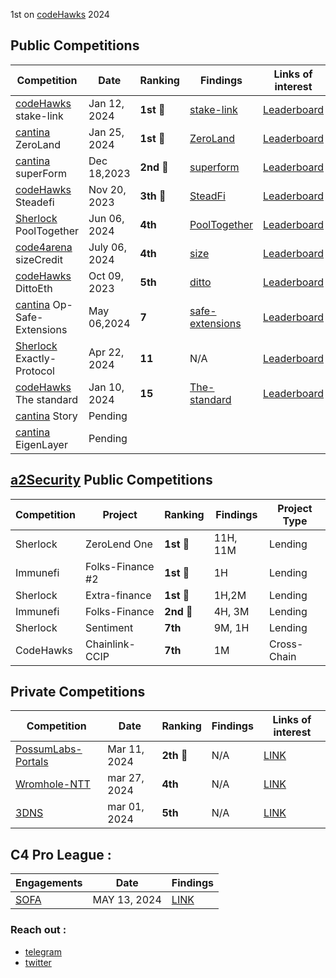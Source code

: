 1st on [codeHawks](https://www.codehawks.com/leaderboard) 2024
## Public Competitions

| Competition          | Date          | Ranking | Findings                                           | Links of interest                                                                    |
| -------------------- | ------------- | ------- | -------------------------------------------------- | ------------------------------------------------------------------------------------ |
| [codeHawks](https://www.codehawks.com/) stake-link | Jan 12, 2024  | **1st**  🥇    | [stake-link](./public-contests/ElHaj-stakelink.md) | [Leaderboard](https://www.codehawks.com/contests/clqf7mgla0001yeyfah59c674) |
| [cantina](https://cantina.xyz/) ZeroLand | Jan 25, 2024 | **1st** 🥇 | [ZeroLand](./public-contests/ElHaj-ZeroLand.md) | [Leaderboard](https://cantina.xyz/leaderboard/a83eaf73-9cbc-495f-8607-e55d4fdaf407) |
| [cantina](https://cantina.xyz/) superForm    | Dec 18,2023   |   **2nd**  🥈   | [superform](./public-contests/ElHaj-superform.md)  | [Leaderboard](https://cantina.xyz/leaderboard/2cd0b038-3e32-4db6-b488-0f85b6f0e49f) |
| [codeHawks](https://www.codehawks.com/) Steadefi   | Nov 20, 2023  |   **3th** 🥉    | [SteadFi](./public-contests/ELHAJ-SteadeFi.md)     | [Leaderboard](https://www.codehawks.com/contests/clo38mm260001la08daw5cbuf)          |
| [Sherlock](https://audits.sherlock.xyz/contests/247) PoolTogether | Jun 06, 2024 | **4th** |[PoolTogether](https://audits.sherlock.xyz/contests/225/report) |[Leaderboard](https://audits.sherlock.xyz/contests/225/leaderboard) |
| [code4arena](https://code4rena.com/) sizeCredit | July 06, 2024 | **4th** |[size](https://code4rena.com/audits/2024-06-size#top) |[Leaderboard](https://code4rena.com/audits/2024-06-size#top) |
| [codeHawks](https://www.codehawks.com/) DittoEth   | Oct 09, 2023 |  **5th**   | [ditto](./public-contests/ElHaj-DittoETH.md)       | [Leaderboard](https://www.codehawks.com/contests/clm871gl00001mp081mzjdlwc)          |
| [cantina](https://cantina.xyz/) Op-Safe-Extensions  | May 06,2024  |**7** |[safe-extensions](https://github.com/ethereum-optimism/optimism/blob/develop/docs/security-reviews/2024_05_SafeLivenessExtensions-Cantina.pdf)  |[Leaderboard](https://cantina.xyz/leaderboard/d47f8096-8858-437d-a9f5-2fe85ac9b95e)|
| [Sherlock](https://audits.sherlock.xyz/contests/247) Exactly-Protocol | Apr 22, 2024 | **11** | N/A |[Leaderboard](https://audits.sherlock.xyz/contests/247/leaderboard) |
| [codeHawks](https://www.codehawks.com/) The standard | Jan 10, 2024| **15** | [The-standard](./public-contests/ElHaj-The-standard.md)|[Leaderboard](https://www.codehawks.com/contests/clql6lvyu0001mnje1xpqcuvl)|
| [cantina](https://cantina.xyz/) Story | Pending |
| [cantina](https://cantina.xyz/) EigenLayer | Pending|



## [a2Security](https://a2sec.io/) Public Competitions

| Competition          | Project       | Ranking | Findings    | Project Type |
| -------------------- | ------------- | ------- | ----------- | ------------ |
| Sherlock            | ZeroLend One  | **1st** 🥇 | 11H, 11M  | Lending      |
| Immunefi            | Folks-Finance #2 | **1st** 🥇 | 1H      | Lending      |
| Sherlock            | Extra-finance |  **1st** 🥇 | 1H,2M    | Lending      |
| Immunefi            | Folks-Finance | **2nd** 🥈 | 4H, 3M    | Lending      |
| Sherlock            | Sentiment     | **7th**    | 9M, 1H    | Lending      |
| CodeHawks           | Chainlink-CCIP| **7th**    | 1M        | Cross-Chain  |

## Private Competitions

| Competition          | Date          | Ranking | Findings                                           | Links of interest                                                                    |
| -------------------- | ------------- | ------- | -------------------------------------------------- | ------------------------------------------------------------------------------------ |
|[PossumLabs-Portals](https://www.possumlabs.io/)   | Mar 11, 2024 | **2th** 🥈| N/A | [LINK](https://github.com/shieldify-security/audits-portfolio/blob/main/reports/PossumLabs-V2-Security-Review.pdf)|
|[Wromhole-NTT](https://wormhole.com/native-token-transfers/)  | mar 27, 2024 | **4th** | N/A |[LINK](https://cantina.xyz/leaderboard)| 
|[3DNS](https://3dns.box/)  | mar 01, 2024 | **5th** | N/A |[LINK](https://cantina.xyz/leaderboard)| 

## C4 Pro League : 
| Engagements          | Date          | Findings                                             |
| -------------------- | ------------- |  --------------------------------------------------  |
|[SOFA](https://www.sofa.org/)  | MAY 13, 2024  |[LINK](https://code4rena.com/reports/2024-05-sofa-pro-league)| 



### Reach out :

- [telegram](https://t.me/elhajin)
- [twitter](https://twitter.com/el_hajin)

